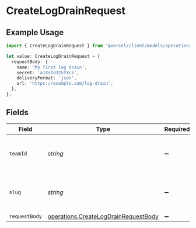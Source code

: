 # CreateLogDrainRequest

## Example Usage

```typescript
import { CreateLogDrainRequest } from '@vercel/client/models/operations';

let value: CreateLogDrainRequest = {
  requestBody: {
    name: 'My first log drain',
    secret: 'a1Xsfd325fXcs',
    deliveryFormat: 'json',
    url: 'https://example.com/log-drain',
  },
};
```

## Fields

| Field         | Type                                                                                         | Required           | Description                                              |
| ------------- | -------------------------------------------------------------------------------------------- | ------------------ | -------------------------------------------------------- |
| `teamId`      | _string_                                                                                     | :heavy_minus_sign: | The Team identifier to perform the request on behalf of. |
| `slug`        | _string_                                                                                     | :heavy_minus_sign: | The Team slug to perform the request on behalf of.       |
| `requestBody` | [operations.CreateLogDrainRequestBody](../../models/operations/createlogdrainrequestbody.md) | :heavy_minus_sign: | N/A                                                      |
